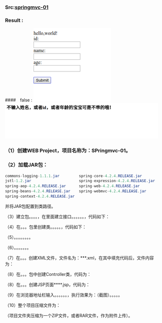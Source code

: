 ### Src:[springmvc-01](../.local/static/2019/5/0/springmvc-01.1559480190887.zip)
### Result : 
####　false : 
![false](../.local/static/2019/5/0/false.png)
![false—result](../.local/static/2019/5/0/false_result.1559480363719.png)

### （1）创建WEB Project，项目名称为：SPringmvc-01。


### （2）加载JAR包：
```java
commons-logging-1.1.1.jar         spring-core-4.2.4.RELEASE.jar
jstl-1.2.jar                      spring-expression-4.2.4.RELEASE.jar
spring-aop-4.2.4.RELEASE.jar      spring-web-4.2.4.RELEASE.jar
spring-beans-4.2.4.RELEASE.jar    spring-webmvc-4.2.4.RELEASE.jar
spring-context-4.2.4.RELEASE.jar

```


并将JAR包配置到类路径。

（3）建立包。。。。，在里面建立接口。。。。。。，代码如下：

（4）在。。。包里创建类。。。。。，代码如下：

（5）。。。。。。。。

（6）。。。。。。。

（7）在。。。创建XML文件，文件名为：***.xml，在其中填充代码后，文件内容为：

（8）在。。。包中创建Controller类，代码为：

（8）在。。。创建JSP页面****.jsp，代码为：

（9）在浏览器地址栏输入。。。。。。，执行效果为：（截图）。。。。。

（10）整个项目压缩文件为：

（项目文件夹压缩为一个ZIP文件，或者RAR文件，作为附件上传）。